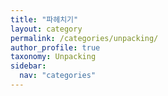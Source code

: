 ```yaml
---
title: "파헤치기"
layout: category
permalink: /categories/unpacking/
author_profile: true
taxonomy: Unpacking
sidebar:
  nav: "categories"
---
```

